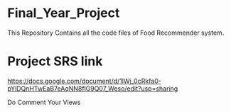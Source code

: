 # Final_Year_Project
This Repository Contains all the code files of Food Recommender system. 

# Project SRS link

https://docs.google.com/document/d/1lWj_0cRkfa0-pYlDQnHTwEaB7eAqNN8flG9Q07_Weso/edit?usp=sharing

Do Comment Your Views